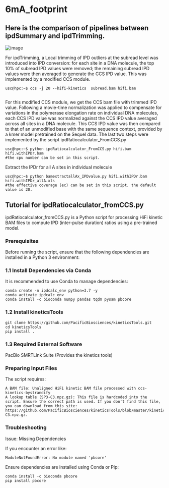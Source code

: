 # 6mA_footprint
## Here is the comparison of pipelines between ipdSummary and ipdTrimming.

![image](https://github.com/user-attachments/assets/610a723a-c0bf-4203-a37e-1d0d260944c3)

For ipdTrimming, a Local trimming of IPD outliers at the subread level was introduced into IPD conversion: for each site in a DNA molecule, the top 10% of subread IPD values were removed; the remaining subread IPD values were then averaged to generate the CCS IPD value.  This was implemented by a modified CCS module. 

```console
usc@hpc:~$ ccs -j 20 --hifi-kinetics  subread.bam hifi.bam
    
```

For this modified CCS module, we get the CCS bam file with trimmed IPD value. Following a movie-time normalization was applied to compensate for variations in the polymerase elongation rate on individual DNA molecules, each CCS IPD value was normalized against the CCS IPD value averaged across all sites in a DNA molecule.  This CCS IPD value was then compared to that of an unmodified base with the same sequence context, provided by a kmer model pretrained on the Sequel data. The last two steps were implemented by the script ipdRatiocalculator_FromCCS.py 

```console
usc@hpc:~$ python ipdRatiocalculator_FromCCS.py hifi.bam hifi.withIPDr.bam
#the cpu number can be set in this script.
```

Extract the IPDr for all A sites in individual molecule
```console
usc@hpc:~$ python bamextractallAx_IPDvalue.py hifi.withIPDr.bam hifi.withIPDr_allA.xls
#the effective coverage (ec) can be set in this script, the default value is 20.
```

## Tutorial for ipdRatiocalculator_fromCCS.py
ipdRatiocalculator_fromCCS.py is a Python script for processing HiFi kinetic BAM files to compute IPD (inter-pulse duration) ratios using a pre-trained model.

### Prerequisites

Before running the script, ensure that the following dependencies are installed in a Python 3 environment:

### 1.1 Install Dependencies via Conda
It is recommended to use Conda to manage dependencies:
```console
conda create -n ipdcalc_env python=3.7 -y
conda activate ipdcalc_env
conda install -c bioconda numpy pandas tqdm pysam pbcore
```
### 1.2 Install kineticsTools
```console
git clone https://github.com/PacificBiosciences/kineticsTools.git
cd kineticsTools
pip install .
```

### 1.3 Required External Software
PacBio SMRTLink Suite (Provides the kinetics tools)

### Preparing Input Files
The script requires:

    A BAM file: Unaligned HiFi kinetic BAM file processed with ccs-kinetics-bystrandify
    A lookup table (SP3-C3.npz.gz): This file is hardcoded into the script. Ensure the correct path is used. If you don't find this file, you can download from this site: https://github.com/PacificBiosciences/kineticsTools/blob/master/kineticsTools/resources/SP3-C3.npz.gz.

### Troubleshooting
Issue: Missing Dependencies

If you encounter an error like:
```console
ModuleNotFoundError: No module named 'pbcore'
```
Ensure dependencies are installed using Conda or Pip:
```console
conda install -c bioconda pbcore
pip install pbcore
```


